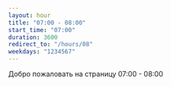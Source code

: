 ```yaml
---
layout: hour
title: "07:00 - 08:00"
start_time: "07:00"
duration: 3600
redirect_to: "/hours/08"
weekdays: "1234567"
---
```


<!-- Содержимое для отображения в 07:00 - 08:00 -->
<p>Добро пожаловать на страницу 07:00 - 08:00</p>
